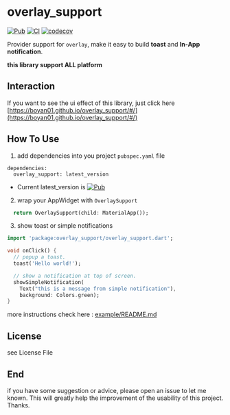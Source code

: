 # overlay_support 
[![Pub](https://img.shields.io/pub/v/overlay_support.svg)](https://pub.dev/packages/overlay_support)
[![CI](https://github.com/boyan01/overlay_support/workflows/CI/badge.svg)](https://github.com/boyan01/overlay_support/actions)
[![codecov](https://codecov.io/gh/boyan01/overlay_support/branch/master/graph/badge.svg)](https://codecov.io/gh/boyan01/overlay_support)


Provider support for `overlay`, make it easy to build **toast** and **In-App notification**.

**this library support ALL platform**

## Interaction

If you want to see the ui effect of this library, just click here [https://boyan01.github.io/overlay_support/#/](https://boyan01.github.io/overlay_support/#/)

## How To Use

1. add dependencies into you project `pubspec.yaml` file
```
dependencies:
  overlay_support: latest_version
```
  * Current latest_version is [![Pub](https://img.shields.io/pub/v/overlay_support.svg)](https://pub.dev/packages/overlay_support)

2. wrap your AppWidget with `OverlaySupport`
```dart #build()
  return OverlaySupport(child: MaterialApp());
```

3. show toast or simple notifications

```dart
import 'package:overlay_support/overlay_support.dart';

void onClick() {
  // popup a toast.
  toast('Hello world!');

  // show a notification at top of screen.
  showSimpleNotification(
    Text("this is a message from simple notification"),
    background: Colors.green);
}
```

more instructions check here :  [example/README.md](./example/README.md)

## License 

see License File

## End

if you have some suggestion or advice, please open an issue to let me known. 
This will greatly help the improvement of the usability of this project.
Thanks.
